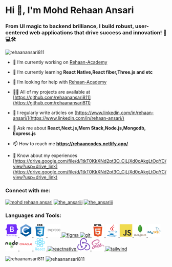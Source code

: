 <img height="350px" src="https://user-images.githubusercontent.com/74038190/225813708-98b745f2-7d22-48cf-9150-083f1b00d6c9.gif" alt="">
<h1 align="left">Hi 👋, I'm Mohd Rehaan Ansari</h1>
<h3 align="left">From UI magic to backend brilliance, I build robust, user-centered web applications that drive success and innovation! 🌟💻🛠</h3>

<p align="left"> <img src="https://komarev.com/ghpvc/?username=rehaanansari811&label=Profile%20views&color=0e75b6&style=flat" alt="rehaanansari811" /> </p>


- 🔭 I’m currently working on [Rehaan-Academy](https://github.com/rehaanansari811/Rehaan-Academy-Backend.git)

- 🌱 I’m currently learning **React Native,React fiber,Three.js and etc**

- 🤝 I’m looking for help with [Rehaan-Academy](https://github.com/rehaanansari811/Rehaan-Academy-Backend.git)

- 👨‍💻 All of my projects are available at [https://github.com/rehaanansari811](https://github.com/rehaanansari811)

- 📝 I regularly write articles on [https://www.linkedin.com/in/rehaan-ansari/](https://www.linkedin.com/in/rehaan-ansari/)

- 💬 Ask me about **React,Next.js,Mern Stack,Node.js,Mongodb, Express.js**

- 📫 How to reach me **https://rehaancodes.netlify.app/**

- 📄 Know about my experiences [https://drive.google.com/file/d/1tkT0KkXNd2pt3O_CiLjXd0oAkgLtOqYC/view?usp=drive_link](https://drive.google.com/file/d/1tkT0KkXNd2pt3O_CiLjXd0oAkgLtOqYC/view?usp=drive_link)

<h3 align="left">Connect with me:</h3>
<p align="left">
<a href="https://linkedin.com/in/mohd rehaan ansari" target="blank"><img align="center" src="https://raw.githubusercontent.com/rahuldkjain/github-profile-readme-generator/master/src/images/icons/Social/linked-in-alt.svg" alt="mohd rehaan ansari" height="30" width="40" /></a>
<a href="https://fb.com/the_ansariii" target="blank"><img align="center" src="https://raw.githubusercontent.com/rahuldkjain/github-profile-readme-generator/master/src/images/icons/Social/facebook.svg" alt="the_ansariii" height="30" width="40" /></a>
<a href="https://instagram.com/the_ansariii" target="blank"><img align="center" src="https://raw.githubusercontent.com/rahuldkjain/github-profile-readme-generator/master/src/images/icons/Social/instagram.svg" alt="the_ansariii" height="30" width="40" /></a>
</p>

<h3 align="left">Languages and Tools:</h3>
<p align="left"> <a href="https://getbootstrap.com" target="_blank" rel="noreferrer"> <img src="https://raw.githubusercontent.com/devicons/devicon/master/icons/bootstrap/bootstrap-plain-wordmark.svg" alt="bootstrap" width="40" height="40"/> </a> <a href="https://www.cprogramming.com/" target="_blank" rel="noreferrer"> <img src="https://raw.githubusercontent.com/devicons/devicon/master/icons/c/c-original.svg" alt="c" width="40" height="40"/> </a> <a href="https://www.w3schools.com/css/" target="_blank" rel="noreferrer"> <img src="https://raw.githubusercontent.com/devicons/devicon/master/icons/css3/css3-original-wordmark.svg" alt="css3" width="40" height="40"/> </a> <a href="https://expressjs.com" target="_blank" rel="noreferrer"> <img src="https://raw.githubusercontent.com/devicons/devicon/master/icons/express/express-original-wordmark.svg" alt="express" width="40" height="40"/> </a> <a href="https://www.figma.com/" target="_blank" rel="noreferrer"> <img src="https://www.vectorlogo.zone/logos/figma/figma-icon.svg" alt="figma" width="40" height="40"/> </a> <a href="https://git-scm.com/" target="_blank" rel="noreferrer"> <img src="https://www.vectorlogo.zone/logos/git-scm/git-scm-icon.svg" alt="git" width="40" height="40"/> </a> <a href="https://www.w3.org/html/" target="_blank" rel="noreferrer"> <img src="https://raw.githubusercontent.com/devicons/devicon/master/icons/html5/html5-original-wordmark.svg" alt="html5" width="40" height="40"/> </a> <a href="https://www.java.com" target="_blank" rel="noreferrer"> <img src="https://raw.githubusercontent.com/devicons/devicon/master/icons/java/java-original.svg" alt="java" width="40" height="40"/> </a> <a href="https://developer.mozilla.org/en-US/docs/Web/JavaScript" target="_blank" rel="noreferrer"> <img src="https://raw.githubusercontent.com/devicons/devicon/master/icons/javascript/javascript-original.svg" alt="javascript" width="40" height="40"/> </a> <a href="https://www.mongodb.com/" target="_blank" rel="noreferrer"> <img src="https://raw.githubusercontent.com/devicons/devicon/master/icons/mongodb/mongodb-original-wordmark.svg" alt="mongodb" width="40" height="40"/> </a> <a href="https://www.mysql.com/" target="_blank" rel="noreferrer"> <img src="https://raw.githubusercontent.com/devicons/devicon/master/icons/mysql/mysql-original-wordmark.svg" alt="mysql" width="40" height="40"/> </a> <a href="https://nodejs.org" target="_blank" rel="noreferrer"> <img src="https://raw.githubusercontent.com/devicons/devicon/master/icons/nodejs/nodejs-original-wordmark.svg" alt="nodejs" width="40" height="40"/> </a> <a href="https://www.oracle.com/" target="_blank" rel="noreferrer"> <img src="https://raw.githubusercontent.com/devicons/devicon/master/icons/oracle/oracle-original.svg" alt="oracle" width="40" height="40"/> </a> <a href="https://reactjs.org/" target="_blank" rel="noreferrer"> <img src="https://raw.githubusercontent.com/devicons/devicon/master/icons/react/react-original-wordmark.svg" alt="react" width="40" height="40"/> </a> <a href="https://reactnative.dev/" target="_blank" rel="noreferrer"> <img src="https://reactnative.dev/img/header_logo.svg" alt="reactnative" width="40" height="40"/> </a> <a href="https://redux.js.org" target="_blank" rel="noreferrer"> <img src="https://raw.githubusercontent.com/devicons/devicon/master/icons/redux/redux-original.svg" alt="redux" width="40" height="40"/> </a> <a href="https://sass-lang.com" target="_blank" rel="noreferrer"> <img src="https://raw.githubusercontent.com/devicons/devicon/master/icons/sass/sass-original.svg" alt="sass" width="40" height="40"/> </a> <a href="https://tailwindcss.com/" target="_blank" rel="noreferrer"> <img src="https://www.vectorlogo.zone/logos/tailwindcss/tailwindcss-icon.svg" alt="tailwind" width="40" height="40"/> </a> </p>

<p><img align="left" src="https://github-readme-stats.vercel.app/api/top-langs?username=rehaanansari811&show_icons=true&locale=en&layout=compact" alt="rehaanansari811" /></p>

<p>&nbsp;<img align="center" src="https://github-readme-stats.vercel.app/api?username=rehaanansari811&show_icons=true&locale=en" alt="rehaanansari811" /></p>
